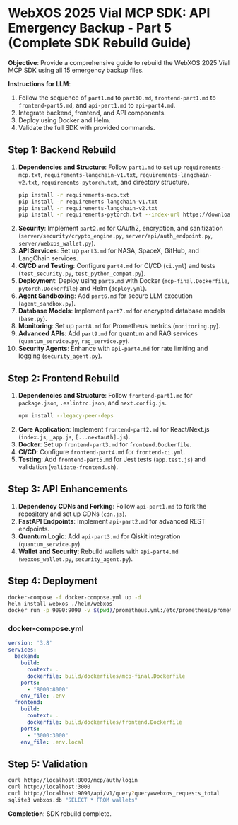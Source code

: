 # WebXOS 2025 Vial MCP SDK: API Emergency Backup - Part 5 (Complete SDK Rebuild Guide)

**Objective**: Provide a comprehensive guide to rebuild the WebXOS 2025 Vial MCP SDK using all 15 emergency backup files.

**Instructions for LLM**:
1. Follow the sequence of `part1.md` to `part10.md`, `frontend-part1.md` to `frontend-part5.md`, and `api-part1.md` to `api-part4.md`.
2. Integrate backend, frontend, and API components.
3. Deploy using Docker and Helm.
4. Validate the full SDK with provided commands.

## Step 1: Backend Rebuild
1. **Dependencies and Structure**: Follow `part1.md` to set up `requirements-mcp.txt`, `requirements-langchain-v1.txt`, `requirements-langchain-v2.txt`, `requirements-pytorch.txt`, and directory structure.
   ```bash
   pip install -r requirements-mcp.txt
   pip install -r requirements-langchain-v1.txt
   pip install -r requirements-langchain-v2.txt
   pip install -r requirements-pytorch.txt --index-url https://download.pytorch.org/whl/cu121
   ```
2. **Security**: Implement `part2.md` for OAuth2, encryption, and sanitization (`server/security/crypto_engine.py`, `server/api/auth_endpoint.py`, `server/webxos_wallet.py`).
3. **API Services**: Set up `part3.md` for NASA, SpaceX, GitHub, and LangChain services.
4. **CI/CD and Testing**: Configure `part4.md` for CI/CD (`ci.yml`) and tests (`test_security.py`, `test_python_compat.py`).
5. **Deployment**: Deploy using `part5.md` with Docker (`mcp-final.Dockerfile`, `pytorch.Dockerfile`) and Helm (`deploy.yml`).
6. **Agent Sandboxing**: Add `part6.md` for secure LLM execution (`agent_sandbox.py`).
7. **Database Models**: Implement `part7.md` for encrypted database models (`base.py`).
8. **Monitoring**: Set up `part8.md` for Prometheus metrics (`monitoring.py`).
9. **Advanced APIs**: Add `part9.md` for quantum and RAG services (`quantum_service.py`, `rag_service.py`).
10. **Security Agents**: Enhance with `api-part4.md` for rate limiting and logging (`security_agent.py`).

## Step 2: Frontend Rebuild
1. **Dependencies and Structure**: Follow `frontend-part1.md` for `package.json`, `.eslintrc.json`, and `next.config.js`.
   ```bash
   npm install --legacy-peer-deps
   ```
2. **Core Application**: Implement `frontend-part2.md` for React/Next.js (`index.js`, `_app.js`, `[...nextauth].js`).
3. **Docker**: Set up `frontend-part3.md` for `frontend.Dockerfile`.
4. **CI/CD**: Configure `frontend-part4.md` for `frontend-ci.yml`.
5. **Testing**: Add `frontend-part5.md` for Jest tests (`app.test.js`) and validation (`validate-frontend.sh`).

## Step 3: API Enhancements
1. **Dependency CDNs and Forking**: Follow `api-part1.md` to fork the repository and set up CDNs (`cdn.js`).
2. **FastAPI Endpoints**: Implement `api-part2.md` for advanced REST endpoints.
3. **Quantum Logic**: Add `api-part3.md` for Qiskit integration (`quantum_service.py`).
4. **Wallet and Security**: Rebuild wallets with `api-part4.md` (`webxos_wallet.py`, `security_agent.py`).

## Step 4: Deployment
```bash
docker-compose -f docker-compose.yml up -d
helm install webxos ./helm/webxos
docker run -p 9090:9090 -v $(pwd)/prometheus.yml:/etc/prometheus/prometheus.yml prom/prometheus
```

### docker-compose.yml
```yaml
version: '3.8'
services:
  backend:
    build:
      context: .
      dockerfile: build/dockerfiles/mcp-final.Dockerfile
    ports:
      - "8000:8000"
    env_file: .env
  frontend:
    build:
      context: .
      dockerfile: build/dockerfiles/frontend.Dockerfile
    ports:
      - "3000:3000"
    env_file: .env.local
```

## Step 5: Validation
```bash
curl http://localhost:8000/mcp/auth/login
curl http://localhost:3000
curl http://localhost:9090/api/v1/query?query=webxos_requests_total
sqlite3 webxos.db "SELECT * FROM wallets"
```

**Completion**: SDK rebuild complete.